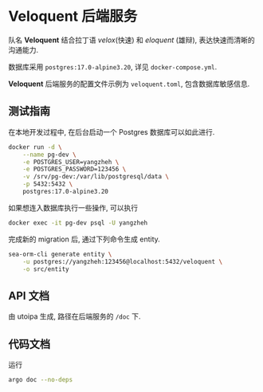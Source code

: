 # Veloquent 后端服务

队名 **Veloquent** 结合拉丁语 _velox_(快速) 和 _eloquent_ (雄辩), 表达快速而清晰的沟通能力.

数据库采用 `postgres:17.0-alpine3.20`, 详见 `docker-compose.yml`.

**Veloquent** 后端服务的配置文件示例为 `veloquent.toml`, 包含数据库敏感信息.

## 测试指南

在本地开发过程中, 在后台启动一个 Postgres 数据库可以如此进行.

```sh
docker run -d \
    --name pg-dev \
    -e POSTGRES_USER=yangzheh \
    -e POSTGRES_PASSWORD=123456 \
    -v /srv/pg-dev:/var/lib/postgresql/data \
    -p 5432:5432 \
    postgres:17.0-alpine3.20
```

如果想连入数据库执行一些操作, 可以执行

```sh
docker exec -it pg-dev psql -U yangzheh
```

完成新的 migration 后, 通过下列命令生成 entity.

```sh
sea-orm-cli generate entity \
    -u postgres://yangzheh:123456@localhost:5432/veloquent \
    -o src/entity
```

## API 文档

由 utoipa 生成, 路径在后端服务的 `/doc` 下.

## 代码文档

运行

```sh
argo doc --no-deps
```
